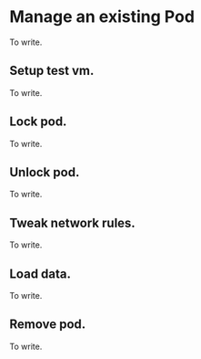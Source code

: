 # Manage an existing Pod

To write.

## Setup test vm.

To write.

## Lock pod.

To write.

## Unlock pod.

To write.

## Tweak network rules.

To write.

## Load data.

To write.

## Remove pod.

To write.
